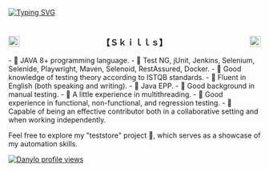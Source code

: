 [![Typing SVG](https://readme-typing-svg.herokuapp.com?font=Fira+Code&size=40&pause=1000&random=false&width=900&height=100&lines=Hello+%F0%9F%91%8B%F0%9F%8F%BC++My+Name+is+Danylo.;I'm+ISTQB%C2%AE+Certified+JAVA+AQA+%F0%9F%91%A8%F0%9F%8F%BB%E2%80%8D%F0%9F%92%BB;Feel+Free+To+Get+In+Touch+%F0%9F%A4%B3%F0%9F%8F%BC)](https://git.io/typing-svg)
<!--Skills-->

<a href="https://github.com/walidbosso">
<img src="https://media.tenor.com/zhIZszouG8QAAAAi/line-divider.gif" width="100%" height="2px"/>
</a>
 

<h3 align="center">
 <a href="https://github.com/walidbosso">
<img src="https://img1.picmix.com/output/stamp/original/9/8/7/3/473789_94059.gif" width="22" height="22" align="left" /> 
    </a>
 
 <a href="https://github.com/walidbosso">
  <img src="https://img1.picmix.com/output/stamp/original/9/8/7/3/473789_94059.gif" width="22" height="22" align="right" />
   </a>
 【﻿Ｓｋｉｌｌｓ】  
</h3>- 🎯 JAVA 8+ programming language.
- 🎯 Test NG, jUnit, Jenkins, Selenium, Selenide, Playwright, Maven, Selenoid, RestAssured, Docker.
- 🎯 Good knowledge of testing theory according to ISTQB standards.
- 🎯 Fluent in English (both speaking and writing).
- 🎯 Java EPP.
- 🎯 Good background in manual testing.
- 🎯 A little experience in multithreading.
- 🎯 Good experience in functional, non-functional, and regression testing.
- 🎯 Capable of being an effective contributor both in a collaborative setting and when working independently.

Feel free to explore my "teststore" project :lady_beetle:, which serves as a showcase of my automation skills.


[![Danylo profile views](https://u8views.com/api/v1/github/profiles/90909315/views/day-week-month-total-count.svg)](https://u8views.com/github/satyricon77)
